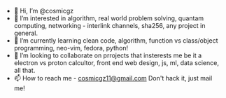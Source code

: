 - 👋 Hi, I’m @cosmicgz
- 👀 I’m interested in algorithm, real world problem solving, quantam computing, networking - interlink channels, sha256, any project in general.
- 🌱 I’m currently learning clean code, algorithm, function vs class/object programming, neo-vim, fedora, python!
- 💞️ I’m looking to collaborate on prrojects that insterests me be it a electron vs proton calcultor, front end web design, js, ml, data science, all that. 
- 📫 How to reach me - cosmicgz11@gmail.com Don't hack it, just mail me!

<!---
cosmicgz/cosmicgz is a ✨ special ✨ repository because its `README.md` (this file) appears on your GitHub profile.
You can click the Preview link to take a look at your changes.
--->
